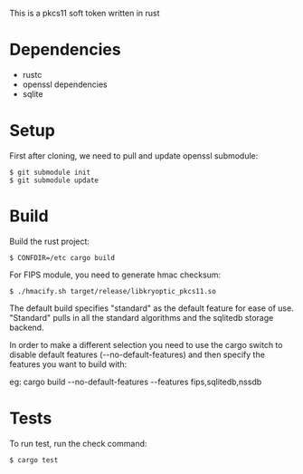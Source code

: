 This is a pkcs11 soft token written in rust

# Dependencies

 * rustc
 * openssl dependencies
 * sqlite

# Setup

First after cloning, we need to pull and update openssl submodule:

    $ git submodule init
    $ git submodule update

# Build

Build the rust project:

    $ CONFDIR=/etc cargo build

For FIPS module, you need to generate hmac checksum:

    $ ./hmacify.sh target/release/libkryoptic_pkcs11.so

The default build specifies "standard" as the default feature for
ease of use. "Standard" pulls in all the standard algorithms and the
sqlitedb storage backend.

In order to make a different selection you need to use the cargo
switch to disable default features (--no-default-features) and then
specify the features you want to build with:

eg: cargo build --no-default-features --features fips,sqlitedb,nssdb

# Tests

To run test, run the check command:

    $ cargo test
